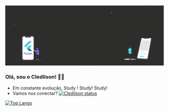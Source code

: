 ![ teste](https://github.com/cledilsonwisp/imagens/blob/main/cledilson-readme-gif.gif )
 ### Olá, sou o Cledilson! 👨‍💻
* Em constante evolução, Study ! Study! Study!
* Vamos nos conectar? 
[![Cledilson status](https://github-readme-stats.vercel.app/apicledilsonwisp=Naereen&theme=blue-green)](https://github.com/cledilsonwisp)

[![Top Langs](https://github-readme-stats.vercel.app/api/top-langs/cledilsonwisp)](https://github.com/cledilsonwisp)

